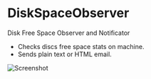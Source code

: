 DiskSpaceObserver
=================

Disk Free Space Observer and Notificator

- Checks discs free space stats on machine. 
- Sends plain text or HTML email. 


![Screenshot](http://susepaste.org/images/28253325.png)
